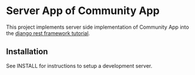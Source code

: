 # Server App of Community App 

This project implements server side implementation of Community App into the [django rest framework tutorial](https://github.com/tomchristie/rest-framework-tutorial).

## Installation
See INSTALL for instructions to setup a development server.

